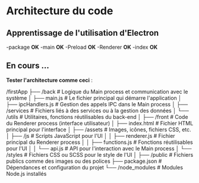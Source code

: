 # Architecture du code 

## Apprentissage de l'utilisation d'Electron

-package **OK**
-main **OK**
-Preload **OK**
-Renderer **OK**
-index **OK**

## En cours ...

**Tester l'architecture comme ceci** : 

/firstApp
├── /back                # Logique du Main process et communication avec le système
│   ├── main.js          # Le fichier principal qui démarre l'application
│   ├── ipcHandlers.js   # Gestion des appels IPC dans le Main process
│   ├── /services        # Fichiers liés à des services ou à la gestion des données
│   └── /utils           # Utilitaires, fonctions réutilisables du back-end
│
├── /front               # Code du Renderer process (interface utilisateur)
│   ├── index.html       # Fichier HTML principal pour l'interface
│   ├── /assets          # Images, icônes, fichiers CSS, etc.
│   ├── /js              # Scripts JavaScript pour l'UI
│   │   ├── renderer.js  # Fichier principal du Renderer process
│   │   ├── functions.js # Fonctions réutilisables pour l'UI
│   │   └── api.js       # API pour l'interaction avec le Main process
│   └── /styles          # Fichiers CSS ou SCSS pour le style de l'UI
│
├── /public              # Fichiers publics comme des images ou des polices
├── package.json         # Dépendances et configuration du projet
└── /node_modules        # Modules Node.js installés
